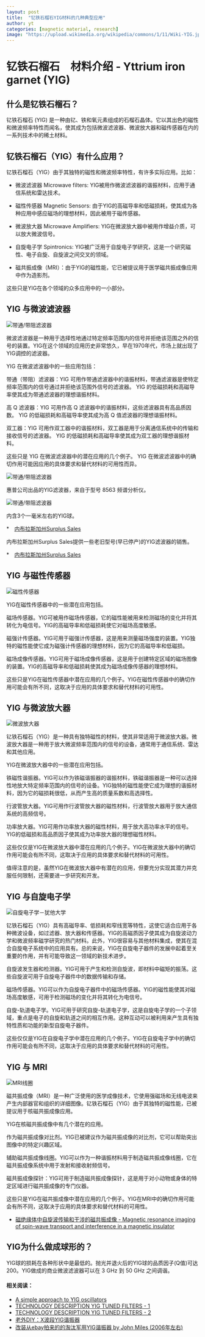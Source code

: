```yaml
---
layout: post
title:  "钇铁石榴石YIG材料的几种典型应用"
author: yt
categories: [magnetic material, research]
image: "https://upload.wikimedia.org/wikipedia/commons/1/11/Wiki-YIG.jpg"
---
```


# 钇铁石榴石　材料介绍 - Yttrium iron garnet (YIG)

## 什么是钇铁石榴石？

钇铁石榴石 (YIG) 是一种由钇、铁和氧元素组成的石榴石晶体。它以其出色的磁性和微波频率特性而闻名，使其成为包括微波滤波器、微波放大器和磁传感器在内的一系列技术中的稀土材料。

## 钇铁石榴石（YIG）有什么应用？

钇铁石榴石（YIG）由于其独特的磁性和微波频率特性，有许多实际应用。比如：

* 微波滤波器 Microwave filters: YIG被用作微波滤波器的谐振材料，应用于通信系统和雷达技术。

* 磁性传感器 Magnetic Sensors: 由于YIG的高磁导率和低磁损耗，使其成为各种应用中感应磁场的理想材料，因此被用于磁传感器。

* 微波放大器 Microwave Amplifiers: YIG在微波放大器中被用作增益介质，可以放大微波信号。

* 自旋电子学 Spintronics: YIG被广泛用于自旋电子学研究，这是一个研究磁性、电子自旋、自旋波之间交叉的领域。

* 磁共振成像（MRI）：由于YIG的磁性能，它已被提议用于医学磁共振成像应用中作为造影剂。

这些只是YIG在各个领域的众多应用中的一小部分。

## YIG 与微波滤波器

![带通/带阻滤波器](https://sp-ao.shortpixel.ai/client/to_webp,q_glossy,ret_img,w_864/https://electricalacademia.com/wp-content/uploads/2018/11/fg19_03000.jpeg)

微波滤波器是一种用于选择性地通过特定频率范围内的信号并拒绝该范围之外的信号的装置。YIG在这个领域的应用历史非常悠久，早在1970年代，市场上就出现了YIG调控的滤波器。

YIG 在微波滤波器中的一些应用包括：

带通（带阻）滤波器：YIG 可用作带通滤波器中的谐振材料，带通滤波器是使特定频率范围内的信号通过并拒绝该范围外信号的滤波器。 YIG 的低磁损耗和高磁导率使其成为带通滤波器的理想谐振材料。

高 Q 滤波器：YIG 可用作高 Q 滤波器中的谐振材料，这些滤波器具有高品质因数。 YIG 的低磁损耗和高磁导率使其成为高 Q 值滤波器的理想谐振材料。

双工器：YIG 可用作双工器中的谐振材料，双工器是用于分离通信系统中的传输和接收信号的滤波器。 YIG 的低磁损耗和高磁导率使其成为双工器的理想谐振材料。

这些只是 YIG 在微波滤波器中的潜在应用的几个例子。 YIG 在微波滤波器中的确切作用可能因应用的具体要求和替代材料的可用性而异。


![带通/带阻滤波器](https://d2xunoxnk3vwmv.cloudfront.net/encyclopedias/636541237135280342-01_yig_top.jpg)

惠普公司出品的YIG滤波器，来自于型号 8563 频谱分析仪。

![带通/带阻滤波器](https://d2xunoxnk3vwmv.cloudfront.net/encyclopedias/636541237177988123-04_mesh_removed_300.jpg)

内含3个一毫米左右的YIG球。

*　[内布拉斯加州Surplus Sales](https://www.surplussales.com/RF/RFFilters-4.html)

内布拉斯加州Surplus Sales提供一些老旧型号(早已停产)的YIG滤波器的销售。

*　[内布拉斯加州Surplus Sales](https://www.microwaves101.com/encyclopedias/yig-technology)


## YIG 与磁性传感器

![磁性传感器](https://www.akm.com/content/www/akm/eu/en/products/hall-sensor/tutorial/_jcr_content/root/responsivegrid/layoutcontainer/card2.coreimg.png/1635916681571/r800-tech-magbase-01-1.png)


YIG在磁性传感器中的一些潜在应用包括。

磁场传感器。YIG可被用作磁场传感器，它的磁性能被用来检测磁场的变化并将其转化为电信号。YIG的高磁导率和低磁损耗使它对磁场高度敏感。

磁强计传感器。YIG可用于磁强计传感器，这是用来测量磁场强度的装置。YIG独特的磁性能使它成为磁强计传感器的理想材料，因为它的高磁导率和低磁损。

磁场成像传感器。YIG可用于磁场成像传感器，这是用于创建特定区域的磁场图像的装置。YIG的高磁导率和低磁损耗使其成为磁场成像传感器的理想材料。

这些只是YIG在磁性传感器中潜在应用的几个例子。YIG在磁性传感器中的确切作用可能会有所不同，这取决于应用的具体要求和替代材料的可用性。

## YIG 与微波放大器

![微波放大器](https://upload.wikimedia.org/wikipedia/commons/thumb/4/4b/Sagem_VS4_-_Skyworks_SKY77328-13-9827.jpg/1024px-Sagem_VS4_-_Skyworks_SKY77328-13-9827.jpg)

钇铁石榴石（YIG）是一种具有独特磁性的材料，使其非常适用于微波放大器。微波放大器是一种用于放大微波频率范围内的信号的设备，通常用于通信系统、雷达和其他应用。

YIG在微波放大器中的一些潜在应用包括。

铁磁性谐振器。YIG可以作为铁磁谐振器的谐振材料，铁磁谐振器是一种可以选择性地放大特定频率范围内的信号的设备。YIG独特的磁性能使它成为理想的谐振材料，因为它的磁损耗很低，从而产生高的质量系数和高选择性。

行波管放大器。YIG可用作行波管放大器的磁性材料，行波管放大器用于放大通信系统的高频信号。

功率放大器。YIG可用作功率放大器的磁性材料，用于放大高功率水平的信号。YIG的低磁损和高品质因子使其成为功率放大器的理想磁性材料。

这些仅仅是YIG在微波放大器中潜在应用的几个例子。YIG在微波放大器中的确切作用可能会有所不同，这取决于应用的具体要求和替代材料的可用性。

值得注意的是，虽然YIG在微波放大器中有潜在的应用，但要充分实现其潜力并克服任何限制，还需要进一步研究和开发。

## YIG 与自旋电子学

![自旋电子学－犹他大学](https://d182hggomw8pjd.cloudfront.net/wp-content/uploads/sites/12/2022/01/28143512/2000x1333-Spintronics-A.jpg)


钇铁石榴石（YIG）具有高磁导率、低损耗和窄线宽等特性，这使它适合应用于各种微波设备，如过滤器、放大器和传感器。YIG的高磁质因子使其成为自旋波动力学和微波频率磁学研究的热门材料。此外，YIG很容易与其他材料集成，使其在混合自旋电子系统中的应用具有。总的来说，YIG在自旋电子器件的发展中起着至关重要的作用，并有可能导致这一领域的新技术进步。

自旋波发生器和检测器。YIG可用于产生和检测自旋波，即材料中磁矩的振荡。这些自旋波可用于自旋电子器件中的数据传输和存储。

磁场传感器。YIG可以作为自旋电子器件中的磁场传感器。YIG的磁性能使其对磁场高度敏感，可用于检测磁场的变化并将其转化为电信号。

自旋-轨道电子学。YIG可用于研究自旋-轨道电子学，这是自旋电子学的一个子领域，重点是电子的自旋和轨道之间的相互作用。这种互动可以被利用来产生具有独特性质和功能的新型自旋电子器件。

这些仅仅是YIG在自旋电子学中潜在应用的几个例子。YIG在自旋电子学中的确切作用可能会有所不同，这取决于应用的具体要求和替代材料的可用性。

## YIG 与 MRI

![MRI线圈](http://mriquestions.com/uploads/3/4/5/7/34572113/703508_orig.gif)

磁共振成像（MRI）是一种广泛使用的医学成像技术，它使用强磁场和无线电波来产生内部器官和组织的详细图像。钇铁石榴石（YIG）由于其独特的磁性能，已被提议用于核磁共振成像应用。

YIG在核磁共振成像中有几个潜在的应用。

作为磁共振成像对比剂。YIG已被建议作为磁共振成像的对比剂，它可以帮助突出图像中的特定兴趣区域。

辅助磁共振成像线圈。YIG可以作为一种谐振材料用于制造磁共振成像线圈，它在磁共振成像系统中用于发射和接收射频信号。

磁共振成像探针：YIG可用于制造磁共振成像探针，这是用于对小动物或身体的特定区域进行磁共振成像的专门仪器。

这些只是YIG在磁共振成像中潜在应用的几个例子。YIG在MRI中的确切作用可能会有所不同，这取决于应用的具体要求和替代材料的可用性。

* [磁绝缘体中自旋波传输和干涉的磁共振成像 - Magnetic resonance imaging of spin-wave transport and interference in a magnetic insulator](https://www.science.org/doi/full/10.1126/sciadv.abd3556)


## YIG为什么做成球形的？

YIG球的损耗在各种形状中是最低的。抛光并退火后的YIG球的品质因子(Q值)可达200。YIG做成的商业微波滤波器可以在 3 GHz 到 50 GHz 之间调谐。

#### 相关阅读：

* [A simple approach to YIG oscillators](http://www.vhfcomm.co.uk/A%20Simple%20Approach%20tyo%20YIG%20Oscil.pdf)
* [TECHNOLOGY DESCRIPTION YIG TUNED FILTERS - 1](https://web.archive.org/web/20201103050050if_/https://www.microlambdawireless.com/uploads/files/pdfs/ytfdefinitions2.pdf)
* [TECHNOLOGY DESCRIPTION YIG TUNED FILTERS - 2](https://web.archive.org/web/20170829174300/http://www.microlambdawireless.com/uploads/files/pdfs/ytodefinitions2.pdf)
* [老外DIY：X波段YIG谐振器](https://www.qsl.net/kb9mwr/projects/uwave/Experimenting%20with%20a%20Stellex%20YIG%20Oscillator.pdf)
* [改装从ebay拍来的的淘汰军用YIG谐振器 by John Miles (2006年左右)](http://www.thegleam.com/ke5fx/stellex.htm)
